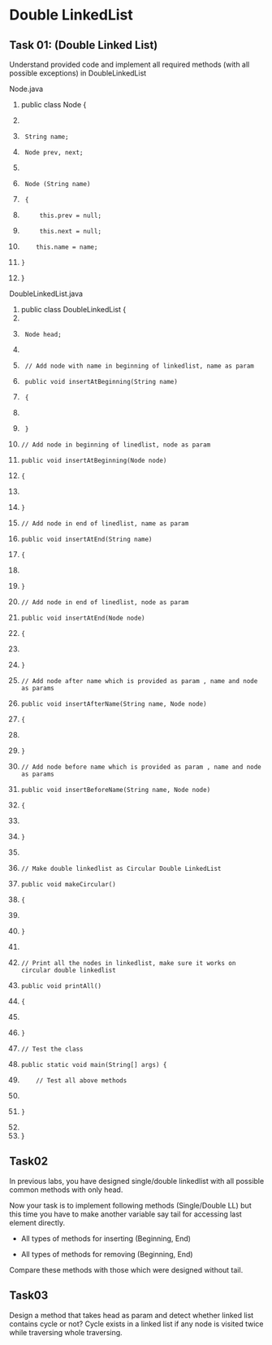 # Double LinkedList

## Task 01: (Double Linked List)

Understand provided code and implement all required methods (with all possible exceptions) in DoubleLinkedList

Node.java

1.	public class Node {  

2.	  
3.	    String name; 


4.	    Node prev, next;  

5.	      

6.	    Node (String name)  

7.	    {  

8.	        this.prev = null;  

9.	        this.next = null;  

10.	        this.name = name;  

11.	    }  

12.	}  


DoubleLinkedList.java

1.	public class DoubleLinkedList {  
2.	  
3.	    Node head;  
4.	      
5.	    // Add node with name in beginning of linkedlist, name as param  
6.	    public void insertAtBeginning(String name)  
7.	    {  
8.	          
9.	    }  
10.	    // Add node in beginning of linedlist, node as param  
11.	    public void insertAtBeginning(Node node)  
12.	    {  
13.	          
14.	    }  
15.	    // Add node in end of linedlist, name as param  
16.	    public void insertAtEnd(String name)  
17.	    {  
18.	          
19.	    }  
20.	    // Add node in end of linedlist, node as param  
21.	    public void insertAtEnd(Node node)  
22.	    {  
23.	          
24.	    }  
25.	    // Add node after name which is provided as param , name and node as params  
26.	    public void insertAfterName(String name, Node node)  
27.	    {  
28.	          
29.	    }  
30.	    // Add node before name which is provided as param , name and node as params  
31.	    public void insertBeforeName(String name, Node node)  
32.	    {  
33.	          
34.	    }  
35.	      
36.	    // Make double linkedlist as Circular Double LinkedList  
37.	    public void makeCircular()  
38.	    {  
39.	          
40.	    }  
41.	      
42.	    // Print all the nodes in linkedlist, make sure it works on circular double linkedlist  
43.	    public void printAll()  
44.	    {  
45.	          
46.	    }  
47.	    // Test the class  		
48.	    public static void main(String[] args) {  
49.	        // Test all above methods 
50.	  
51.	    }  
52.	  
53.	} 

## Task02

In previous labs, you have designed single/double linkedlist with all possible common methods with only head.

Now your task is to implement following methods (Single/Double LL) but this time you have to make another variable say tail for accessing last element directly.

-	All types of methods for inserting (Beginning, End)

-	All types of methods for removing (Beginning, End)

Compare these methods with those which were designed without tail.


## Task03

Design a method that takes head as param and detect whether linked list contains cycle or not? Cycle exists in a linked list if any node is visited twice while traversing whole traversing.



